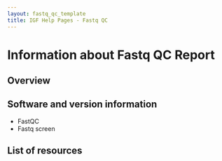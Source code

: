 ```yaml
---
layout: fastq_qc_template
title: IGF Help Pages - Fastq QC
---
```

    

# Information about Fastq QC Report

## Overview

## Software and version information

* FastQC
* Fastq screen

## List of resources
